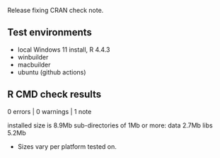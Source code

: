 Release fixing CRAN check note.

## Test environments
* local Windows 11 install, R 4.4.3
* winbuilder
* macbuilder
* ubuntu (github actions)

## R CMD check results

0 errors | 0 warnings | 1 note

installed size is  8.9Mb
  sub-directories of 1Mb or more:
    data   2.7Mb
    libs   5.2Mb

* Sizes vary per platform tested on. 
